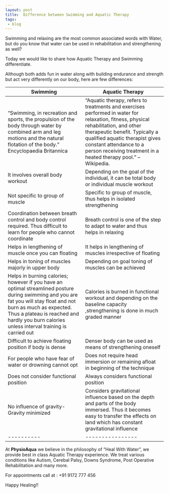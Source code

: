 ```yaml
---
layout: post
title:  Difference between Swimming and Aquatic Therapy
tags:
 - blog
---
```

Swimming and relaxing are the most common associated words with Water, but do you know that water can be used in rehabilitation and strengthening as well?

Today we would like to share how Aquatic Therapy and Swimming differentiate.

Although both adds fun in water along with building endurance and strength but act very differently on our body, here are few differences:

| Swimming | Aquatic Therapy |
|----------| ----------------|
| “Swimming, in recreation and sports, the propulsion of the body through water by combined arm and leg motions and the natural flotation of the body.” Encyclopaedia Britannica |  “Aquatic therapy, refers to treatments and exercises performed in water for relaxation, fitness, physical rehabilitation, and other therapeutic benefit. Typically a qualified aquatic therapist gives constant attendance to a person receiving treatment in a heated therapy pool.” – Wikipedia. |
| It involves overall body workout | Depending on the goal of the individual, it can be total body or individual muscle workout |
| Not specific to group of muscle | Specific to group of muscle, thus helps in isolated strengthening
| Coordination between breath control and body control required. Thus difficult to learn for people who cannot coordinate | Breath control is one of the step to adapt to water and thus helps in relaxing |
| Helps in lengthening of muscle once you can floating | It helps in lengthening of muscles irrespective of floating
| Helps in toning of muscles majorly in upper body | Depending on goal toning of muscles can be achieved |
| Helps in burning calories; however if you have an optimal streamlined posture during swimming and you are fat you will stay float and not burn as much as expected. Thus a plateau is reached and hardly you burn calories unless interval training is carried out | Calories is burned in functional workout and depending on the baseline capacity ,strengthening is done in much graded manner |
| Difficult to achieve floating position if body is dense | Denser body can be used as means of strengthening oneself |
| For people who have fear of water or drowning cannot opt | Does not require head immersion or remaining afloat in beginning of the technique |
| Does not consider functional position | Always considers functional position
| No influence of gravity-Gravity minimized | Considers gravitational influence based on the depth and parts of the body immersed. Thus it becomes easy to transfer the effects on land which has constant gravitational influence |
|----------| ----------------|


 At **PhysioAqua** we believe in the philosophy of “Heal With Water”, we provide best in class Aquatic Therapy experience. We treat various conditions like Autism, Cerebal Palsy, Downs Syndrome, Post Operative Rehabilitation and many more.

For appointments call at : +91 9172 777 456

Happy Healing!!
